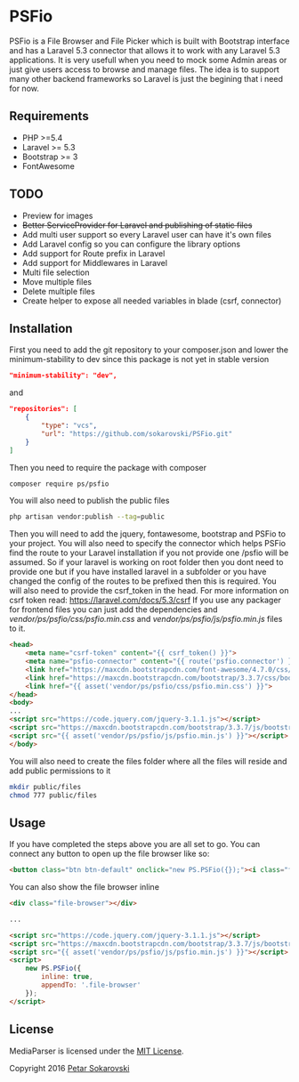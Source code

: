 # PSFio

PSFio is a File Browser and File Picker which is built with Bootstrap interface and has a Laravel 5.3 connector that allows it to work with any Laravel 5.3 applications. It is very usefull when you need to mock some Admin areas or just give users access to browse and manage files. The idea is to support many other backend frameworks so Laravel is just the begining that i need for now. 

## Requirements

- PHP >=5.4
- Laravel >= 5.3
- Bootstrap >= 3
- FontAwesome

## TODO

- Preview for images
- ~~Better ServiceProvider for Laravel and publishing of static files~~
- Add multi user support so every Laravel user can have it's own files
- Add Laravel config so you can configure the library options
- Add support for Route prefix in Laravel
- Add support for Middlewares in Laravel
- Multi file selection
- Move multiple files
- Delete multiple files
- Create helper to expose all needed variables in blade (csrf, connector)

## Installation

First you need to add the git repository to your composer.json and lower the minimum-stability to dev since this package is not yet in stable version
```json
"minimum-stability": "dev",
```
and 
```json
"repositories": [
    {
        "type": "vcs",
        "url": "https://github.com/sokarovski/PSFio.git"
    }
]
```

Then you need to require the package with composer 
```bash
composer require ps/psfio
```

You will also need to publish the public files 
```bash
php artisan vendor:publish --tag=public
```

Then you will need to add the jquery, fontawesome, bootstrap and PSFio to your project. 
You will also need to specify the connector which helps PSFio find the route to your Laravel installation if you not provide one /psfio will be assumed. So if your laravel is working on root folder then you dont need to provide one but if you have installed laravel in a subfolder or you have changed the config of the routes to be prefixed then this is required.
You will also need to provide the csrf_token in the head. For more information on csrf token read: https://laravel.com/docs/5.3/csrf
If you use any packager for frontend files you can just add the dependencies and *vendor/ps/psfio/css/psfio.min.css* and *vendor/ps/psfio/js/psfio.min.js* files to it.
```html
<head>
    <meta name="csrf-token" content="{{ csrf_token() }}">
    <meta name="psfio-connector" content="{{ route('psfio.connector') }}">
    <link href="https://maxcdn.bootstrapcdn.com/font-awesome/4.7.0/css/font-awesome.min.css" rel="stylesheet">
    <link href="https://maxcdn.bootstrapcdn.com/bootstrap/3.3.7/css/bootstrap.min.css" rel="stylesheet">
    <link href="{{ asset('vendor/ps/psfio/css/psfio.min.css') }}">
</head>
<body>
...
<script src="https://code.jquery.com/jquery-3.1.1.js"></script>
<script src="https://maxcdn.bootstrapcdn.com/bootstrap/3.3.7/js/bootstrap.min.js"></script>
<script src="{{ asset('vendor/ps/psfio/js/psfio.min.js') }}"></script>
</body>
```

You will also need to create the files folder where all the files will reside and add public permissions to it
```bash
mkdir public/files
chmod 777 public/files
```

## Usage

If you have completed the steps above you are all set to go. You can connect any button to open up the file browser like so:
```html
<button class="btn btn-default" onclick="new PS.PSFio({});"><i class="fa fa-folder"></i> Browse</button>
```

You can also show the file browser inline
```html
<div class="file-browser"></div>

...

<script src="https://code.jquery.com/jquery-3.1.1.js"></script>
<script src="https://maxcdn.bootstrapcdn.com/bootstrap/3.3.7/js/bootstrap.min.js"></script>
<script src="{{ asset('vendor/ps/psfio/js/psfio.min.js') }}"></script>
<script>
    new PS.PSFio({
        inline: true,
        appendTo: '.file-browser'
    });
</script>
```

## License

MediaParser is licensed under the [MIT License](http://opensource.org/licenses/MIT).

Copyright 2016 [Petar Sokarovski](http://github.com/sokarovski)